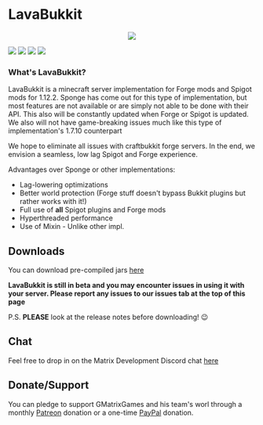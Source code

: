 # LavaBukkit
<div style="text-align:center"><img src ="https://matrixdevteam.ml/inc/img/LavaBukkitLogo.png" /></div>

![](https://img.shields.io/github/last-commit/matrixdevteam/lavabukkit.svg?style=popout-square)
![](https://img.shields.io/github/stars/matrixdevteam/lavabukkit.svg?label=Stars&style=popout-square)
[![](https://img.shields.io/discord/491638768831299584.svg?label=Join%20us%20on%20Discord&style=popout-square)](https://matrixdevteam.ml/discord)
![](https://img.shields.io/github/license/matrixdevteam/lavabukkit.svg?style=popout-square)

### What's LavaBukkit?
LavaBukkit is a minecraft server implementation for Forge mods and Spigot mods for 1.12.2. Sponge has come out for this type of implementation, but most features are not available or are simply not able to be done with their API. This also will be constantly updated when Forge or Spigot is updated. We also will not have game-breaking issues much like this type of implementation's 1.7.10 counterpart

We hope to eliminate all issues with craftbukkit forge servers. In the end, we envision a seamless, low lag Spigot and Forge experience.

Advantages over Sponge or other implementations:
+ Lag-lowering optimizations
+ Better world protection (Forge stuff doesn't bypass Bukkit plugins but rather works with it!)
+ Full use of **all** Spigot plugins and Forge mods
+ Hyperthreaded performance
+ Use of Mixin - Unlike other impl.

## Downloads
You can download pre-compiled jars [here](https://github.com/MatrixDevTeam/LavaBukkit/releases)

**LavaBukkit is still in beta and you may encounter issues in using it with your server. Please report any issues to our issues tab at the top of this page**

P.S. **PLEASE** look at the release notes before downloading! :wink:

## Chat

Feel free to drop in on the Matrix Development Discord chat [here](https://matrixdevteam.ml/discord)

## Donate/Support

You can pledge to support GMatrixGames and his team's worl through a monthly [Patreon](https://www.patreon.com/matrixdevteam) donation or a one-time [PayPal](http://paypal.me/GMatrixCodes) donation.
